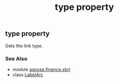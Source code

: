 ﻿---
title: type property
second_title: Aspose.Finance for Python via .NET API References
description: 
type: docs
weight: 130
url: /python-net/aspose.finance.xbrl/labelarc/type/
is_root: false
---

## type property


Gets the link type.

### See Also
* module [aspose.finance.xbrl](../../)
* class [LabelArc](/finance/python-net/aspose.finance.xbrl/labelarc)
